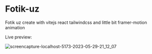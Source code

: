 # Fotik-uz
Fotik uz create with vitejs react tailwindcss and little bit framer-motion animation

Live preview: 

![screencapture-localhost-5173-2023-05-29-21_12_07](https://github.com/BeckSattorov/Fotik-uz/assets/85181067/c8d38427-6e3b-4788-889b-c00ad0409196)
